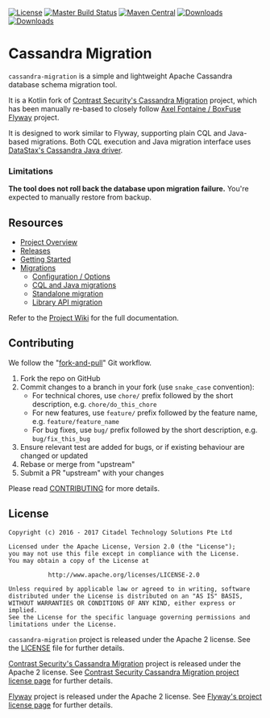 [![License](https://img.shields.io/badge/license-Apache%202-brightgreen.svg)](LICENSE)
[![Master Build Status](https://travis-ci.org/builtamont-oss/cassandra-migration.svg?branch=master)](https://travis-ci.org/builtamont-oss/cassandra-migration)
[![Maven Central](https://maven-badges.herokuapp.com/maven-central/com.builtamont/cassandra-migration/badge.svg)](https://maven-badges.herokuapp.com/maven-central/com.builtamont/cassandra-migration)
[![Downloads](https://img.shields.io/badge/downloads-jar-brightgreen.svg)](https://github.com/builtamont-oss/cassandra-migration/releases/download/cassandra-migration-0.10/cassandra-migration-0.10.jar)
[![Downloads](https://img.shields.io/badge/downloads-jar--with--dependencies-brightgreen.svg)](https://github.com/builtamont-oss/cassandra-migration/releases/download/cassandra-migration-0.10/cassandra-migration-0.10-jar-with-dependencies.jar)


# Cassandra Migration

`cassandra-migration` is a simple and lightweight Apache Cassandra database schema migration tool.

It is a Kotlin fork of [Contrast Security's Cassandra Migration] project, which has been manually re-based to closely follow [Axel Fontaine / BoxFuse Flyway] project.
 
It is designed to work similar to Flyway, supporting plain CQL and Java-based migrations. Both CQL execution and Java migration interface uses [DataStax's Cassandra Java driver].

### Limitations

**The tool does not roll back the database upon migration failure.** You're expected to manually restore from backup.

## Resources

* [Project Overview](https://github.com/builtamont-oss/cassandra-migration/wiki)
* [Releases](https://github.com/builtamont-oss/cassandra-migration/releases)
* [Getting Started](https://github.com/builtamont-oss/cassandra-migration/wiki/Getting-Started)
* [Migrations](https://github.com/builtamont-oss/cassandra-migration/wiki/Migrations)
  * [Configuration / Options](https://github.com/builtamont-oss/cassandra-migration/wiki/Configuration-Options)
  * [CQL and Java migrations](https://github.com/builtamont-oss/cassandra-migration/wiki/Script-Types)
  * [Standalone migration](https://github.com/builtamont-oss/cassandra-migration/wiki/Standalone-Migration)
  * [Library API migration](https://github.com/builtamont-oss/cassandra-migration/wiki/API-Migration)

Refer to the [Project Wiki] for the full documentation.

## Contributing

We follow the "[fork-and-pull]" Git workflow.

1. Fork the repo on GitHub
1. Commit changes to a branch in your fork (use `snake_case` convention):
   * For technical chores, use `chore/` prefix followed by the short description, e.g. `chore/do_this_chore`
   * For new features, use `feature/` prefix followed by the feature name, e.g. `feature/feature_name`
   * For bug fixes, use `bug/` prefix followed by the short description, e.g. `bug/fix_this_bug`
1. Ensure relevant test are added for bugs, or if existing behaviour are changed or updated
1. Rebase or merge from "upstream"
1. Submit a PR "upstream" with your changes

Please read [CONTRIBUTING] for more details.

## License

```
Copyright (c) 2016 - 2017 Citadel Technology Solutions Pte Ltd

Licensed under the Apache License, Version 2.0 (the "License");
you may not use this file except in compliance with the License.
You may obtain a copy of the License at

           http://www.apache.org/licenses/LICENSE-2.0

Unless required by applicable law or agreed to in writing, software
distributed under the License is distributed on an "AS IS" BASIS,
WITHOUT WARRANTIES OR CONDITIONS OF ANY KIND, either express or implied.
See the License for the specific language governing permissions and
limitations under the License.
```

`cassandra-migration` project is released under the Apache 2 license. See the [LICENSE] file for further details.
 
[Contrast Security's Cassandra Migration] project is released under the Apache 2 license. See [Contrast Security Cassandra Migration project license page] for further details.

[Flyway] project is released under the Apache 2 license. See [Flyway's project license page] for further details.

[Axel Fontaine / BoxFuse Flyway]: https://github.com/flyway/flyway
[Contrast Security's Cassandra Migration]: https://github.com/Contrast-Security-OSS/cassandra-migration
[Contrast Security Cassandra Migration project license page]: https://github.com/Contrast-Security-OSS/cassandra-migration/blob/master/LICENSE
[CONTRIBUTING]: CONTRIBUTING.md
[DataStax's Cassandra Java driver]: http://datastax.github.io/java-driver/
[Flyway]: https://flywaydb.org/
[Flyway's project license page]: https://github.com/flyway/flyway/blob/master/LICENSE
[fork-and-pull]: https://help.github.com/articles/using-pull-requests
[LICENSE]: LICENSE
[Project Wiki]: https://github.com/builtamont-oss/cassandra-migration/wiki